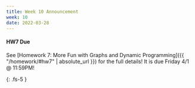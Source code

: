 ```yaml
---
title: Week 10 Announcement
week: 10
date: 2022-03-28
---
```


#### HW7 Due
See [Homework 7: More Fun with Graphs and Dynamic Programming]({{ "/homework/#hw7" | absolute_url }}) for the full details! It is due Friday 4/1 @ 11:59PM!



{: .fs-5 }